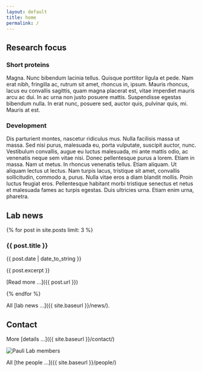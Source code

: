 ```yaml
---
layout: default
title: home
permalink: /
---
```

<div class="row">

  <div class="col-sm-4" markdown="1">

## Research focus

### Short proteins

Magna. Nunc bibendum lacinia tellus. Quisque porttitor ligula et pede. Nam erat
nibh, fringilla ac, rutrum sit amet, rhoncus in, ipsum. Mauris rhoncus, lacus
eu convallis sagittis, quam magna placerat est, vitae imperdiet mauris arcu ac
dui. In ac urna non justo posuere mattis.  Suspendisse egestas bibendum nulla.
In erat nunc, posuere sed, auctor quis, pulvinar quis, mi. Mauris at est.

### Development

Dis parturient montes, nascetur ridiculus mus. Nulla facilisis massa ut massa.
Sed nisi purus, malesuada eu, porta vulputate, suscipit auctor, nunc.
Vestibulum convallis, augue eu luctus malesuada, mi ante mattis odio, ac
venenatis neque sem vitae nisi. Donec pellentesque purus a lorem. Etiam in
massa. Nam ut metus. In rhoncus venenatis tellus. Etiam aliquam. Ut aliquam
lectus ut lectus. Nam turpis lacus, tristique sit amet, convallis sollicitudin,
commodo a, purus. Nulla vitae eros a diam blandit mollis. Proin luctus feugiat
eros. Pellentesque habitant morbi tristique senectus et netus et malesuada
fames ac turpis egestas. Duis ultricies urna. Etiam enim urna, pharetra.

  </div>
  <div class="col-sm-4" markdown="1">

## Lab news

{% for post in site.posts limit: 3 %}

### {{ post.title }}

{{ post.date | date_to_string }}

{{ post.excerpt }}

[Read more &hellip;]({{ post.url }})

{% endfor %}

  All [lab news &hellip;]({{ site.baseurl }}/news/).

  </div>
  <div class="col-sm-4" markdown="1">

## Contact

<div id="home_map"></div>
<script>
function initMap() {
  var loc = {lat: 48.189514, lng: 16.402876};
  var map = new google.maps.Map(document.getElementById('home_map'), {
    zoom: 12, center: loc,
    disableDefaultUI: true
  });
  var marker = new google.maps.Marker({
    position: loc, map: map
  });
  {% include maps_style_silver %}
}
</script>
<script async defer src="https://maps.googleapis.com/maps/api/js?key=AIzaSyByeuBHHFBQCKMGTe5okMzyofx_RDphujQ&callback=initMap"></script>

More [details &hellip;]({{ site.baseurl }}/contact/)

<img class="img-responsive" src="{{ site.baseurl }}/assets/img/20170225-lab-dinner.jpeg" alt="Pauli Lab members">

All [the people &hellip;]({{ site.baseurl }}/people/)

  </div>

</div>
